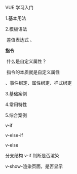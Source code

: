 VUE 学习入门

1.基本用法

2.模板语法

​     差值表达式 、

**指令**

​	什么是自定义属性？

​	指令的本质就是自定义属性

   

、事件绑定、属性绑定、样式绑定

3.基础案例

4.常用特性

5.综合案例





v-if

v-else-if

v-else



分支结构 v-if 判断是否渲染

v-show-渲染页面，是否显示 





